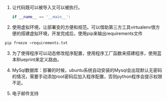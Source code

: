 1. 让代码既可以被导入又可以被执行。

   ```Python
   if __name__ == '__main__':
   ```

2. 使用虚拟环境，让部署变的方便和规范。可以借助第三方工具virtualenv很方便的搭建虚拟环境，开发完成后，使用pip来输出requirements文件
```Python
pip freeze >requirements.txt
```
3. 为了使得程序可以动态修改程序配置，使用程序工厂函数来搭建程序，使用蓝本Blueprint来定义路由。

4. MySql数据库：部署的时候，ubuntu系统自动安装的Mysql会出现默认无密码的情况，需要手动添加root密码后加入程序配置，否则python程序会提示权限不足。

5. 电子邮件支持
